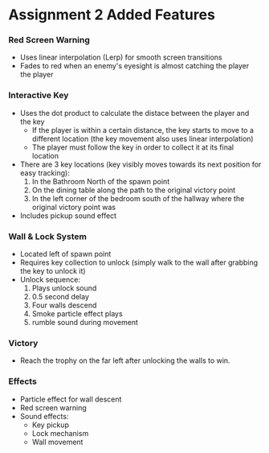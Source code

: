 # Assignment 2 Added Features

### Red Screen Warning
- Uses linear interpolation (Lerp) for smooth screen transitions
- Fades to red when an enemy's eyesight is almost catching the player the player

### Interactive Key
- Uses the dot product to calculate the distace between the player and the key
  - If the player is within a certain distance, the key starts to move to a different location (the key movement also uses linear interpolation)
  - The player must follow the key in order to collect it at its final location
- There are 3 key locations (key visibly moves towards its next position for easy tracking):
  1. In the Bathroom North of the spawn point
  2. On the dining table along the path to the original victory point
  3. In the left corner of the bedroom south of the hallway where the original victory point was
- Includes pickup sound effect

### Wall & Lock System
- Located left of spawn point
- Requires key collection to unlock (simply walk to the wall after grabbing the key to unlock it)
- Unlock sequence:
  1. Plays unlock sound
  2. 0.5 second delay
  3. Four walls descend
  4. Smoke particle effect plays
  5. rumble sound during movement

### Victory
- Reach the trophy on the far left after unlocking the walls to win.

### Effects
- Particle effect for wall descent
- Red screen warning
- Sound effects:
  - Key pickup
  - Lock mechanism
  - Wall movement